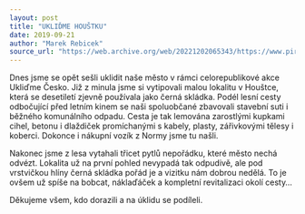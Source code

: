 ```yaml
---
layout: post
title: "UKLIĎME HOUŠTKU"
date: 2019-09-21
author: "Marek Rebicek"
source_url: "https://web.archive.org/web/20221202065343/https://www.piratibrandys.cz/clanek/2019-09-21-uklidme-houstku"
---
```

Dnes jsme se opět sešli uklidit naše město v rámci celorepublikové akce Ukliďme Česko. Již z minula jsme si vytipovali malou lokalitu v Houštce, která se desetiletí zjevně používala jako černá skládka. Podél lesní cesty odbočující před letním kinem se naši spoluobčané zbavovali stavební suti i běžného komunálního odpadu. Cesta je tak lemována zarostlými kupkami cihel, betonu i dlaždiček promíchanými s kabely, plasty, zářivkovými tělesy i koberci. Dokonce i nákupní vozík z Normy jsme tu našli.

Nakonec jsme z lesa vytahali třicet pytlů nepořádku, které město nechá odvézt. Lokalita už na první pohled nevypadá tak odpudivě, ale pod vrstvičkou hlíny černá skládka pořád je a vizitku nám dobrou nedělá. To je ovšem už spíše na bobcat, náklaďáček a kompletní revitalizaci okolí cesty…

Děkujeme všem, kdo dorazili a na úklidu se podíleli.

